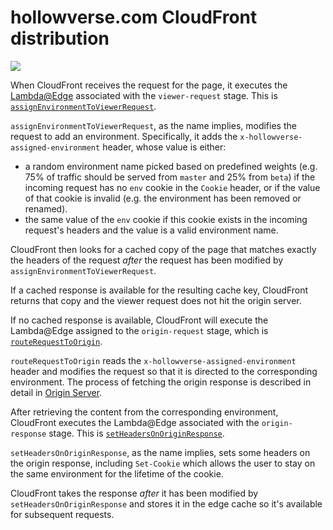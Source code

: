 # hollowverse.com CloudFront distribution

![](./diagrams/hollowverseComCloudFront.mmd.svg)

When CloudFront receives the request for the page, it executes the [Lambda@Edge](https://docs.aws.amazon.com/lambda/latest/dg/lambda-edge.html) associated with the `viewer-request` stage. This is [`assignEnvironmentToViewerRequest`](https://github.com/hollowverse/route-request/blob/master/src/assignEnvironmentToViewerRequest.ts).

`assignEnvironmentToViewerRequest`, as the name implies, modifies the request to add an environment. Specifically, it adds the `x-hollowverse-assigned-environment` header, whose value is either:

* a random environment name picked based on predefined weights (e.g. 75% of traffic should be served from `master` and 25% from `beta`) if the incoming request has no `env` cookie in the `Cookie` header, or if the value of that cookie is invalid (e.g. the environment has been removed or renamed).
* the same value of the `env` cookie if this cookie exists in the incoming request's headers and the value is a valid environment name.

CloudFront then looks for a cached copy of the page that matches exactly the headers of the request _after_ the request has been modified by `assignEnvironmentToViewerRequest`.

If a cached response is available for the resulting cache key, CloudFront returns that copy and the viewer request does not hit the origin server.

If no cached response is available, CloudFront will execute the Lambda@Edge assigned to the `origin-request` stage, which is [`routeRequestToOrigin`](https://github.com/hollowverse/route-request/blob/master/src/routeRequestToOrigin.ts).

`routeRequestToOrigin` reads the `x-hollowverse-assigned-environment` header and modifies the request so that it is directed to the corresponding environment. The process of fetching the origin response is described in detail in [Origin Server](../originServer/originServer.md).

After retrieving the content from the corresponding environment, CloudFront executes the Lambda@Edge associated with the `origin-response` stage. This is [`setHeadersOnOriginResponse`](https://github.com/hollowverse/route-request/blob/master/src/setHeadersOnOriginResponse.ts).

`setHeadersOnOriginResponse`, as the name implies, sets some headers on the origin response, including `Set-Cookie` which allows the user to stay on the same environment for the lifetime of the cookie.

CloudFront takes the response _after_ it has been modified by `setHeadersOnOriginResponse` and stores it in the edge cache so it's available for subsequent requests.
